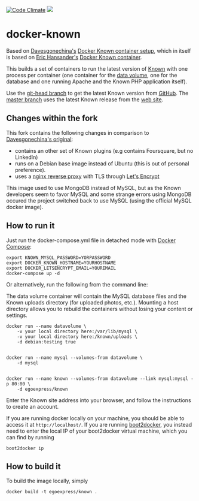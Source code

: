 [![Code Climate](https://codeclimate.com/github/egoexpress/innoxmpp/badges/gpa.svg)](https://codeclimate.com/github/egoexpress/innoxmpp)
[![](https://imagelayers.io/badge/egoexpress/known:latest.svg)](https://imagelayers.io/?images=egoexpress/known:latest 'Imagelayers.io')

docker-known
============

Based on [Davesgonechina's](https://github.com/davesgonechina) [Docker Known container setup](https://github.com/davesgonechina/docker-known), which in itself is based on [Eric Hansander's](https://github.com/ehdr) [Docker Known container](https://registry.hub.docker.com/u/ehdr/known/).

This builds a set of containers to run the latest version of [Known](https://withknown.com/) with one process per container (one container for the [data volume](http://docs.docker.com/userguide/dockervolumes/), one for the database and one running Apache and the Known PHP application itself).

Use the [git-head branch](https://github.com/egoexpress/docker-known/tree/git-head) to get the latest Known version from [GitHub](https://github.com/idno/Known/). The [master branch](https://github.com/egoexpress/docker-known/tree/master) uses the latest Known release from the [web site](http://withknown.com/opensource).

Changes within the fork
-----------------------
This fork contains the following changes in comparison to [Davesgonechina's original](https://github.com/davesgonechina/docker-known):

- contains an other set of Known plugins (e.g contains Foursquare, but no LinkedIn)
- runs on a Debian base image instead of Ubuntu (this is out of personal preference).
- uses a [nginx reverse proxy](https://github.com/jwilder/nginx-proxy) with TLS through [Let's Encrypt](https://letsencrypt.org)

This image used to use MongoDB instead of MySQL, but as the Known developers seem to favor MySQL and some strange errors using MongoDB occured the project switched back to use MySQL (using the official MySQL docker image).

How to run it
-------------
Just run the docker-compose.yml file in detached mode with [Docker Compose](https://docs.docker.com/compose/):

    export KNOWN_MYSQL_PASSWORD=YORPASSWORD
    export DOCKER_KNOWN_HOSTNAME=YOURHOSTNAME
    export DOCKER_LETSENCRYPT_EMAIL=YOUREMAIL
    docker-compose up -d

Or alternatively, run the following from the command line:

The data volume container will contain the MySQL database files and the Known uploads directory (for uploaded photos, etc.). Mounting a host directory allows you to rebuild the containers without losing your content or settings.

    docker run --name datavolume \
        -v your local directory here:/var/lib/mysql \
        -v your local directory here:/known/uploads \
        -d debian:testing true


    docker run --name mysql --volumes-from datavolume \
        -d mysql


    docker run --name known --volumes-from datavolume --link mysql:mysql -p 80:80 \
        -d egoexpress/known

Enter the Known site address into your browser, and follow the instructions to create an account.

If you are running docker locally on your machine, you should be able to
access it at `http://localhost/`.  If you are running [boot2docker](http://boot2docker.io/), you
instead need to enter the local IP of your boot2docker virtual machine, which
you can find by running

    boot2docker ip

How to build it
---------------
To build the image locally, simply

    docker build -t egoexpress/known .
